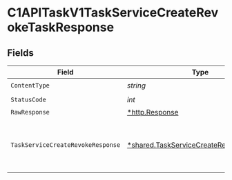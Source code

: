 # C1APITaskV1TaskServiceCreateRevokeTaskResponse


## Fields

| Field                                                                                                                                       | Type                                                                                                                                        | Required                                                                                                                                    | Description                                                                                                                                 |
| ------------------------------------------------------------------------------------------------------------------------------------------- | ------------------------------------------------------------------------------------------------------------------------------------------- | ------------------------------------------------------------------------------------------------------------------------------------------- | ------------------------------------------------------------------------------------------------------------------------------------------- |
| `ContentType`                                                                                                                               | *string*                                                                                                                                    | :heavy_check_mark:                                                                                                                          | N/A                                                                                                                                         |
| `StatusCode`                                                                                                                                | *int*                                                                                                                                       | :heavy_check_mark:                                                                                                                          | N/A                                                                                                                                         |
| `RawResponse`                                                                                                                               | [*http.Response](https://pkg.go.dev/net/http#Response)                                                                                      | :heavy_minus_sign:                                                                                                                          | N/A                                                                                                                                         |
| `TaskServiceCreateRevokeResponse`                                                                                                           | [*shared.TaskServiceCreateRevokeResponse](../../models/shared/taskservicecreaterevokeresponse.md)                                           | :heavy_minus_sign:                                                                                                                          |  The TaskServiceCreateRevokeResponse returns a task view which has a task including JSONPATHs to the expanded items in the expanded array.<br/> |